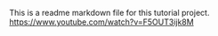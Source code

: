 This is a readme markdown file for this tutorial project.
https://www.youtube.com/watch?v=F5OUT3ijk8M
